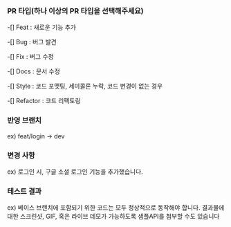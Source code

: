 ### PR 타입(하나 이상의 PR 타입을 선택해주세요)
-[] Feat : 새로운 기능 추가

-[] Bug : 버그 발견

-[] Fix : 버그 수정

-[] Docs : 문서 수정

-[] Style : 코드 포맷팅, 세미콜론 누락, 코드 변경이 없는 경우

-[] Refactor : 코드 리펙토링

### 반영 브랜치
ex) feat/login -> dev

### 변경 사항
ex) 로그인 시, 구글 소셜 로그인 기능을 추가했습니다.

### 테스트 결과
ex) 베이스 브랜치에 포함되기 위한 코드는 모두 정상적으로 동작해야 합니다. 결과물에 대한 스크린샷, GIF, 혹은 라이브 데모가 가능하도록 샘플API를 첨부할 수도 있습니다